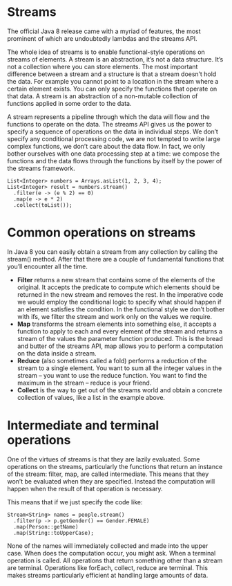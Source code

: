 # Streams
The official Java 8 release came with a myriad of features, the most prominent of which are undoubtedly lambdas and the streams API.

The whole idea of streams is to enable functional-style operations on streams of elements. A stream is an abstraction, it’s not a data structure. It’s not a collection where you can store elements. The most important difference between a stream and a structure is that a stream doesn’t hold the data. For example you cannot point to a location in the stream where a certain element exists. You can only specify the functions that operate on that data. A stream is an abstraction of a non-mutable collection of functions applied in some order to the data.

A stream represents a pipeline through which the data will flow and the functions to operate on the data. The streams API gives us the power to specify a sequence of operations on the data in individual steps. We don’t specify any conditional processing code, we are not tempted to write large complex functions, we don’t care about the data flow. In fact, we only bother ourselves with one data processing step at a time: we compose the functions and the data flows through the functions by itself by the power of the streams framework.
```
List<Integer> numbers = Arrays.asList(1, 2, 3, 4); 
List<Integer> result = numbers.stream()
  .filter(e -> (e % 2) == 0)
  .map(e -> e * 2)
  .collect(toList());
  ```
  
# Common operations on streams
In Java 8 you can easily obtain a stream from any collection by calling the stream() method. After that there are a couple of fundamental functions that you’ll encounter all the time.

 * **Filter** returns a new stream that contains some of the elements of the original. It accepts the predicate to compute which elements should be returned in the new stream and removes the rest. In the imperative code we would employ the conditional logic to specify what should happen if an element satisfies the condition. In the functional style we don’t bother with ifs, we filter the stream and work only on the values we require.
 * **Map** transforms the stream elements into something else, it accepts a function to apply to each and every element of the stream and returns a stream of the values the parameter function produced. This is the bread and butter of the streams API, map allows you to perform a computation on the data inside a stream.
 * **Reduce** (also sometimes called a fold) performs a reduction of the stream to a single element. You want to sum all the integer values in the stream – you want to use the reduce function. You want to find the maximum in the stream – reduce is your friend.
 * **Collect** is the way to get out of the streams world and obtain a concrete collection of values, like a list in the example above.

# Intermediate and terminal operations
One of the virtues of streams is that they are lazily evaluated. Some operations on the streams, particularly the functions that return an instance of the stream: filter, map, are called intermediate. This means that they won’t be evaluated when they are specified. Instead the computation will happen when the result of that operation is necessary.

This means that if we just specify the code like:
```
Stream<String> names = people.stream()
  .filter(p -> p.getGender() == Gender.FEMALE)
  .map(Person::getName)
  .map(String::toUpperCase);
  ```
None of the names will immediately collected and made into the upper case. When does the computation occur, you might ask. When a terminal operation is called. All operations that return something other than a stream are terminal. Operations like forEach, collect, reduce are terminal. This makes streams particularly efficient at handling large amounts of data.


